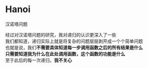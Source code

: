 # Hanoi
汉诺塔问题  

经过对汉诺塔问题的研究，我对递归的认识更深入了一些  
我们都知道，递归实际上就是将复杂的问题层层剥开成一个个简单问题  
也就是说，我们**不需要具体知道每一步调用函数之后的所有结果是什么**  
**只需要知道我为什么在此处调用函数，这个函数的功能是什么**  
至于此后的每一次递归，**我不关心**  
